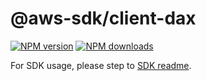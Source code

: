 # @aws-sdk/client-dax

[![NPM version](https://img.shields.io/npm/v/@aws-sdk/client-dax/latest.svg)](https://www.npmjs.com/package/@aws-sdk/client-dax)
[![NPM downloads](https://img.shields.io/npm/dm/@aws-sdk/client-dax.svg)](https://www.npmjs.com/package/@aws-sdk/client-dax)

For SDK usage, please step to [SDK readme](https://github.com/aws/aws-sdk-js-v3).
